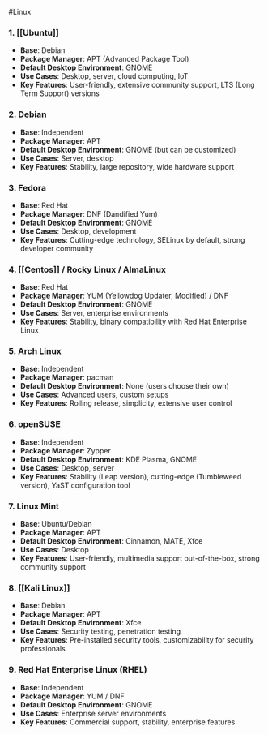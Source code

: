 #Linux 
### 1. [[Ubuntu]]

- **Base**: Debian
- **Package Manager**: APT (Advanced Package Tool)
- **Default Desktop Environment**: GNOME
- **Use Cases**: Desktop, server, cloud computing, IoT
- **Key Features**: User-friendly, extensive community support, LTS (Long Term Support) versions

### 2. Debian

- **Base**: Independent
- **Package Manager**: APT
- **Default Desktop Environment**: GNOME (but can be customized)
- **Use Cases**: Server, desktop
- **Key Features**: Stability, large repository, wide hardware support

### 3. Fedora

- **Base**: Red Hat
- **Package Manager**: DNF (Dandified Yum)
- **Default Desktop Environment**: GNOME
- **Use Cases**: Desktop, development
- **Key Features**: Cutting-edge technology, SELinux by default, strong developer community

### 4. [[Centos]] / Rocky Linux / AlmaLinux

- **Base**: Red Hat
- **Package Manager**: YUM (Yellowdog Updater, Modified) / DNF
- **Default Desktop Environment**: GNOME
- **Use Cases**: Server, enterprise environments
- **Key Features**: Stability, binary compatibility with Red Hat Enterprise Linux

### 5. Arch Linux

- **Base**: Independent
- **Package Manager**: pacman
- **Default Desktop Environment**: None (users choose their own)
- **Use Cases**: Advanced users, custom setups
- **Key Features**: Rolling release, simplicity, extensive user control

### 6. openSUSE

- **Base**: Independent
- **Package Manager**: Zypper
- **Default Desktop Environment**: KDE Plasma, GNOME
- **Use Cases**: Desktop, server
- **Key Features**: Stability (Leap version), cutting-edge (Tumbleweed version), YaST configuration tool

### 7. Linux Mint

- **Base**: Ubuntu/Debian
- **Package Manager**: APT
- **Default Desktop Environment**: Cinnamon, MATE, Xfce
- **Use Cases**: Desktop
- **Key Features**: User-friendly, multimedia support out-of-the-box, strong community support

### 8. [[Kali Linux]]

- **Base**: Debian
- **Package Manager**: APT
- **Default Desktop Environment**: Xfce
- **Use Cases**: Security testing, penetration testing
- **Key Features**: Pre-installed security tools, customizability for security professionals

### 9. **Red Hat Enterprise Linux (RHEL)**

- **Base**: Independent
- **Package Manager**: YUM / DNF
- **Default Desktop Environment**: GNOME
- **Use Cases**: Enterprise server environments
- **Key Features**: Commercial support, stability, enterprise features
